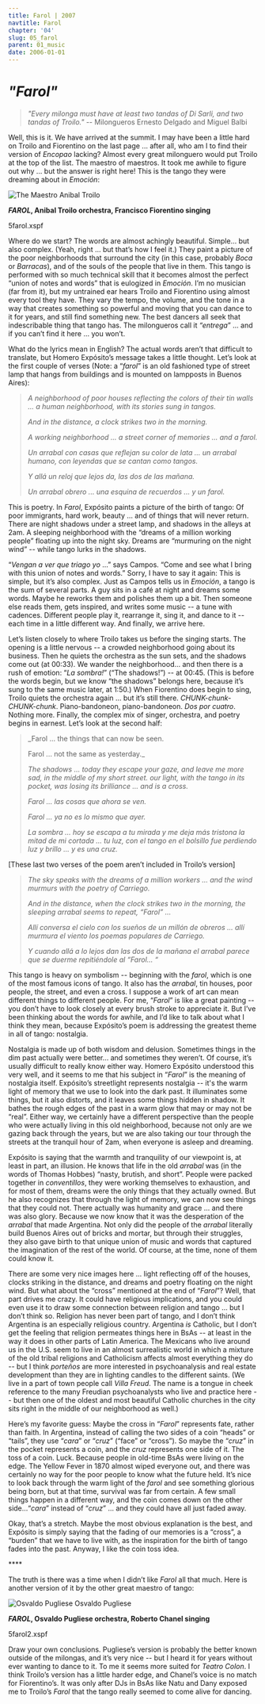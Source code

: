 ```yaml
---
title: Farol | 2007
navtitle: Farol
chapter: '04'
slug: 05_farol
parent: 01_music
date: 2006-01-01
---
```


# _"Farol"_

> _"Every milonga must have at least two tandas of Di Sarli, and two tandas of Troilo."_
> -- Milongueros Ernesto Delgado and Miguel Balbi

Well, this is it. We have arrived at the summit. I may have been a little hard on Troilo and Fiorentino on the last page ... after all, who am I to find their version of _Encopao_ lacking? Almost every great milonguero would put Troilo at the top of the list. The maestro of maestros. It took me awhile to figure out why ... but the answer is right here! This is the tango they were dreaming about in _Emoción_:


![The Maestro](/4_pics/5farol/image002.jpg)
Anibal Troilo

**_FAROL_, Anibal Troilo orchestra, Francisco Fiorentino singing**

5farol.xspf

Where do we start? The words are almost achingly beautiful. Simple… but also complex. (Yeah, right ... but that’s how I feel it.) They paint a picture of the poor neighborhoods that surround the city (in this case, probably _Boca_ or _Barracas_), and of the souls of the people that live in them. This tango is performed with so much technical skill that it becomes almost the perfect “union of notes and words” that is eulogized in _Emoción_. I’m no musician (far from it), but my untrained ear hears Troilo and Fiorentino using almost every tool they have. They vary the tempo, the volume, and the tone in a way that creates something so powerful and moving that you can dance to it for years, and still find something new. The best dancers all seek that indescribable thing that tango has. The milongueros call it _“entrega_” ... and if you can’t find it here ... you won’t.

What do the lyrics mean in English? The actual words aren’t that difficult to translate, but Homero Expósito’s message takes a little thought. Let’s look at the first couple of verses (Note: a “_farol_” is an old fashioned type of street lamp that hangs from buildings and is mounted on lampposts in Buenos Aires):

> _A neighborhood of poor houses
> reflecting the colors of their tin walls ...
> a human neighborhood,
> with its stories sung in tangos._
>
> _And in the distance,
> a clock strikes two in the morning._
>
> _A working neighborhood ...
> a street corner of memories
> ... and a farol._
>
> _Un arrabal con casas
> que reflejan su color de lata ...
> un arrabal humano,
> con leyendas que se cantan como tangos._
>
> _Y allá un reloj que lejos da,
> las dos de las mañana._
>
> _Un arrabal obrero ...
> una esquina de recuerdos
> ... y un farol._

This is poetry. In _Farol_, Expósito paints a picture of the birth of tango: Of poor immigrants, hard work, beauty ... and of things that will never return. There are night shadows under a street lamp, and shadows in the alleys at 2am. A sleeping neighborhood with the “dreams of a million working people” floating up into the night sky. Dreams are “murmuring on the night wind” -- while tango lurks in the shadows.

“_Vengan a ver que triago yo_ ...” says Campos. “Come and see what I bring with this union of notes and words.” Sorry, I have to say it again: This is simple, but it’s also complex. Just as Campos tells us in _Emoción_, a tango is the sum of several parts. A guy sits in a café at night and dreams some words. Maybe he reworks them and polishes them up a bit. Then someone else reads them, gets inspired, and writes some music -- a tune with cadences. Different people play it, rearrange it, sing it, and dance to it -- each time in a little different way. And finally, we arrive here.

Let’s listen closely to where Troilo takes us before the singing starts. The opening is a little nervous -- a crowded neighborhood going about its business. Then he quiets the orchestra as the sun sets, and the shadows come out (at 00:33). We wander the neighborhood… and then there is a rush of emotion: “_La sombra!_” (“The shadows!”) -- at 00:45. (This is before the words begin, but we know “the shadows” belongs here, because it’s sung to the same music later, at 1:50.) When Fiorentino does begin to sing, Troilo quiets the orchestra again ... but it’s still there. _CHUNK-chunk-CHUNK-chunk_. Piano-bandoneon, piano-bandoneon. _Dos por cuatro_. Nothing more. Finally, the complex mix of singer, orchestra, and poetry begins in earnest. Let’s look at the second half:

> _Farol ... the things that can now be seen.
>
> Farol ... not the same as yesterday._
>
> _The shadows ...
> today they escape your gaze,
> and leave me more sad,
> in the middle of my short street.
> our light, with the tango in its pocket,
> was losing its brilliance ...
> and is a cross._
>
> _Farol ... las cosas que ahora se ven._
>
> _Farol ... ya no es lo mismo que ayer._
>
> _La sombra ...
> hoy se escapa a tu mirada
> y me deja más tristona
> la mitad de mi cortada ...
> tu luz, con el tango en el bolsillo
> fue perdiendo luz y brillo ...
> y es una cruz._


\[These last two verses of the poem aren’t included in Troilo’s version\]

> _The sky speaks
> with the dreams of a million workers ...
> and the wind murmurs
> with the poetry of Carriego._
>
> _And in the distance,
> when the clock strikes two in the morning,
> the sleeping arrabal seems to repeat,
> “Farol” ..._
>
>
> _Allí conversa el cielo
> con los sueños de un millón de obreros ...
> allí murmura el viento
> los poemas populares de Carriego._
>
> _Y cuando allá a lo lejos dan
> las dos de la mañana
> el arrabal parece que se duerme repitiéndole
> al “Farol… “_

This tango is heavy on symbolism -- beginning with the _farol_, which is one of the most famous icons of tango. It also has the _arrabal_, tin houses, poor people, the street, and even a cross. I suppose a work of art can mean different things to different people. For me, “_Farol_” is like a great painting -- you don’t have to look closely at every brush stroke to appreciate it. But I’ve been thinking about the words for awhile, and I’d like to talk about what I think they mean, because Expósito’s poem is addressing the greatest theme in all of tango: nostalgia.

Nostalgia is made up of both wisdom and delusion. Sometimes things in the dim past actually were better… and sometimes they weren’t. Of course, it’s usually difficult to really know either way. Homero Expósito understood this very well, and it seems to me that his subject in “_Farol_” is the meaning of nostalgia itself. Expósito’s streetlight represents nostalgia -- it's the warm light of memory that we use to look into the dark past. It illuminates some things, but it also distorts, and it leaves some things hidden in shadow. It bathes the rough edges of the past in a warm glow that may or may not be “real”. Either way, we certainly have a different perspective than the people who were actually living in this old neighborhood, because not only are we gazing back through the years, but we are also taking our tour through the streets at the tranquil hour of 2am, when everyone is asleep and dreaming.

Expósito is saying that the warmth and tranquility of our viewpoint is, at least in part, an illusion. He knows that life in the old _arrabal_ was (in the words of Thomas Hobbes) “nasty, brutish, and short”. People were packed together in _conventillos_, they were working themselves to exhaustion, and for most of them, dreams were the only things that they actually owned. But he also recognizes that through the light of memory, we can now see things that they could not. There actually was humanity and grace ... and there was also glory. Because we now know that it was the desperation of the _arrabal_ that made Argentina. Not only did the people of the _arrabal_ literally build Buenos Aires out of bricks and mortar, but through their struggles, they also gave birth to that unique union of music and words that captured the imagination of the rest of the world. Of course, at the time, none of them could know it.

There are some very nice images here ... light reflecting off of the houses, clocks striking in the distance, and dreams and poetry floating on the night wind. But what about the “cross” mentioned at the end of “_Farol_”? Well, that part drives me crazy. It could have religious implications, and you could even use it to draw some connection between religion and tango ... but I don’t think so. Religion has never been part of tango, and I don’t think Argentina is an especially religious country. Argentina _is_ Catholic, but I don’t get the feeling that religion permeates things here in BsAs -- at least in the way it does in other parts of Latin America. The Mexicans who live around us in the U.S. seem to live in an almost surrealistic world in which a mixture of the old tribal religions and Catholicism affects almost everything they do -- but I think _porteños_ are more interested in psychoanalysis and real estate development than they are in lighting candles to the different saints. (We live in a part of town people call _Villa Freud_. The name is a tongue in cheek reference to the many Freudian psychoanalysts who live and practice here -- but then one of the oldest and most beautiful Catholic churches in the city sits right in the middle of our neighborhood as well.)

Here’s my favorite guess: Maybe the cross in “_Farol_” represents fate, rather than faith. In Argentina, instead of calling the two sides of a coin “heads” or “tails”, they use “_cara_” or “_cruz_” (“face” or “cross”). So maybe the “_cruz_” in the pocket represents a coin, and the _cruz_ represents one side of it. The toss of a coin. Luck. Because people in old-time BsAs were living on the edge. The Yellow Fever in 1870 almost wiped everyone out, and there was certainly no way for the poor people to know what the future held. It’s nice to look back through the warm light of the _farol_ and see something glorious being born, but at that time, survival was far from certain. A few small things happen in a different way, and the coin comes down on the other side…“_cara_” instead of “_cruz_” ... and they could have all just faded away.

Okay, that’s a stretch. Maybe the most obvious explanation is the best, and Expósito is simply saying that the fading of our memories is a “cross”, a “burden” that we have to live with, as the inspiration for the birth of tango fades into the past. Anyway, I like the coin toss idea.

\*\*\*\*

The truth is there was a time when I didn’t like _Farol_ all that much. Here is another version of it by the other great maestro of tango:

![Osvaldo Pugliese](/4_pics/5farol/image004.jpg)
Osvaldo Pugliese

**_FAROL_, Osvaldo Pugliese orchestra, Roberto Chanel singing**

5farol2.xspf

Draw your own conclusions. Pugliese’s version is probably the better known outside of the milongas, and it’s very nice -- but I heard it for years without ever wanting to dance to it. To me it seems more suited for _Teatro Colon_. I think Troilo’s version has a little harder edge, and Chanel’s voice is no match for Fiorentino’s. It was only after DJs in BsAs like Natu and Dany exposed me to Troilo’s _Farol_ that the tango really seemed to come alive for dancing.
